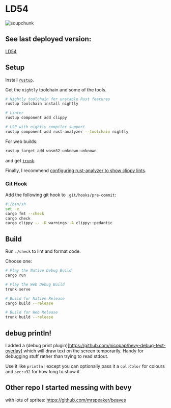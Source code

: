 # LD54

![soupchunk](https://github.com/mrspeaker/ld54/assets/129330/d2e12d52-34d0-42ad-9d8d-56f0dd034ced)

## See last deployed version:

[LD54](https://mrspeaker.github.io/ld54/)

## Setup
Install [`rustup`](https://rustup.rs/).

Get the `nightly` toolchain and some of the tools.
```sh
# Nightly toolchain for unstable Rust features
rustup toolchain install nightly

# Linter
rustup component add clippy

# LSP with nightly compiler support
rustup component add rust-analyzer --toolchain nightly
```

For web builds:
```sh
rustup target add wasm32-unknown-unknown
```
and get [`trunk`](https://trunkrs.dev/).

Finally, I recommend [configuring rust-analyzer to show clippy lints](https://averylarsen.com/posts/enable-clippy-with-rust-analyzer/).

### Git Hook
Add the following git hook to `.git/hooks/pre-commit`:
```sh
#!/bin/sh
set -e
cargo fmt --check
cargo check
cargo clippy -- -D warnings -A clippy::pedantic
```

## Build

Run `./check` to lint and format code.

Choose one:
```sh
# Play the Native Debug Build
cargo run

# Play the Web Debug Build
trunk serve

# Build for Native Release
cargo build --release

# Build for Web Release
trunk build --release
```

## debug println!

I added a (debug print plugin)[https://github.com/nicopap/bevy-debug-text-overlay] which will draw text on the screen temporarily. Handy for debugging stuff rather than trying to read stdout.

Use it like `println!` except you can optionally pass it a `col:Color` for colours and `sec:u32` for how long to show it.

## Other repo I started messing with bevy

with lots of sprites:
https://github.com/mrspeaker/beaves
